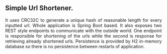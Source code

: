 <!DOCTYPE html>

<html>

<h2>Simple Url Shortener.</h2> 
  <p style="text-align: justify;">
It uses CRC32C to generate a unique hash of reasonable length for every inputted url. Whole application is Spring Boot based. It also exposes two REST style endpoints to communicate with the outside world. One endpoint is responsible for shortening of the urls while the second is response for retrieving already shortened urls. Persistence is provided by H2 in-memory database so there is no persistence between restarts of application.
    </p>
  
</html>
